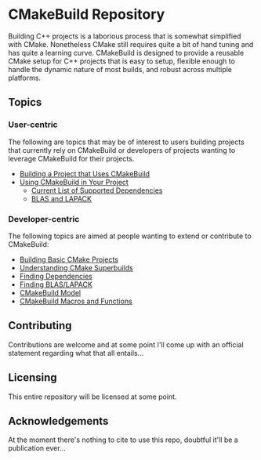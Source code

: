 CMakeBuild Repository
==============================

Building C++ projects is a laborious process that is somewhat simplified with
CMake.  Nonetheless CMake still requires quite a bit of hand tuning and has
quite a learning curve.  CMakeBuild is designed to provide a reusable CMake 
setup for C++ projects that is easy to setup, flexible enough to handle 
the dynamic nature of most builds, and robust across multiple platforms.

Topics
------

### User-centric

The following are topics that may be of interest to users building projects 
that currently rely on CMakeBuild or developers of projects wanting to 
leverage CMakeBuild for their projects.  

- [Building a Project that Uses CMakeBuild](dox/Building.md)
- [Using CMakeBuild in Your Project](dox/QuickStart.md)
  - [Current List of Supported Dependencies](dox/SupportedDependencies.md)
  - [BLAS and LAPACK](dox/SoYouWannaFindBLAS.md)

### Developer-centric

The following topics are aimed at people wanting to extend or 
contribute to CMakeBuild:

- [Building Basic CMake Projects](dox/BuildBasics.md)
- [Understanding CMake Superbuilds](dox/CMakeSuperBuild.md)
- [Finding Dependencies](dox/FindingDependencies.md)
- [Finding BLAS/LAPACK](dox/SoYouWannaFindBLAS.md)
- [CMakeBuild Model](dox/CMakeBuildModel.md)
- [CMakeBuild Macros and Functions](dox/MacroDocumentation.md)

Contributing
------------

Contributions are welcome and at some point I'll come up with an official 
statement regarding what that all entails...

Licensing
---------

This entire repository will be licensed at some point.

Acknowledgements
----------------

At the moment there's nothing to cite to use this repo, doubtful it'll be a 
publication ever...
